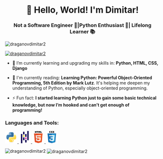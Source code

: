<h1 align="center">👋 Hello, World! I'm Dimitar!</h1>
<h3 align="center">Not a Software Engineer 👶|Python Enthusiast 🐍| Lifelong Learner 📚</h3>

<p align="left"> <img src="https://komarev.com/ghpvc/?username=draganovdimitar2&label=Profile%20views&color=0e75b6&style=flat" alt="draganovdimitar2" /> </p>

<p align="left"> <a href="https://github.com/ryo-ma/github-profile-trophy"><img src="https://github-profile-trophy.vercel.app/?username=draganovdimitar2" alt="draganovdimitar2" /></a> </p>

- 🌱 I’m currently learning and upgrading my skills in: **Python, HTML, CSS, Django**

- 📖 I'm currently reading: **Learning Python: Powerful Object-Oriented Programming, 5th Edition by Mark Lutz**. It's helping me deepen my understanding of Python, especially object-oriented programming.

- ⚡ Fun fact: **I started learning Python just to gain some basic technical knowledge, but now I’m hooked and can’t get enough of programming!**

<h3 align="left">Languages and Tools:</h3>
<p align="left"> 
  <a href="https://www.python.org" target="_blank" rel="noreferrer"> 
    <img src="https://raw.githubusercontent.com/devicons/devicon/master/icons/python/python-original.svg" alt="python" width="40" height="40"/> 
  </a> 
  <a href="https://pandas.pydata.org/" target="_blank" rel="noreferrer"> 
    <img src="https://raw.githubusercontent.com/devicons/devicon/2ae2a900d2f041da66e950e4d48052658d850630/icons/pandas/pandas-original.svg" alt="pandas" width="40" height="40"/> 
  </a> 
  <a href="https://www.w3.org/html/" target="_blank" rel="noreferrer"> 
    <img src="https://raw.githubusercontent.com/devicons/devicon/master/icons/html5/html5-original-wordmark.svg" alt="html5" width="40" height="40"/> 
  </a> 
  <a href="https://www.w3schools.com/css/" target="_blank" rel="noreferrer"> 
    <img src="https://raw.githubusercontent.com/devicons/devicon/master/icons/css3/css3-original-wordmark.svg" alt="css3" width="40" height="40"/> 
  </a> 
</p>


<p><img align="left" src="https://github-readme-stats.vercel.app/api/top-langs?username=draganovdimitar2&show_icons=true&locale=en&layout=compact" alt="draganovdimitar2" /></p>

<p>&nbsp;<img align="center" src="https://github-readme-stats.vercel.app/api?username=draganovdimitar2&show_icons=true&locale=en" alt="draganovdimitar2" /></p>
